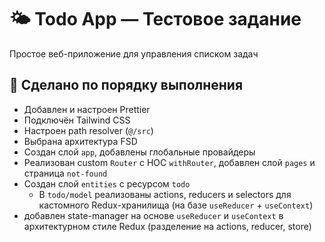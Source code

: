 # 🌤️ Todo App — Тестовое задание 

Простое веб-приложение для управления списком задач
 
 ## 📌 Сделано по порядку выполнения

- Добавлен и настроен Prettier
- Подключён Tailwind CSS
- Настроен path resolver (`@/src`)
- Выбрана архитектура FSD
- Создан слой `app`, добавлены глобальные провайдеры
- Реализован custom `Router` с HOC `withRouter`, добавлен слой `pages` и страница `not-found`
- Создан слой `entities` с ресурсом `todo`
  - В `todo/model` реализованы actions, reducers и selectors для кастомного Redux-хранилища (на базе `useReducer` + `useContext`)
 - добавлен state-manager на основе `useReducer` и `useContext` в архитектурном стиле Redux (разделение на actions, reducer, store)

